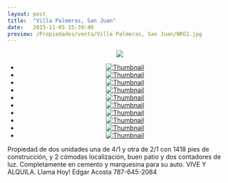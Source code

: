 ```yaml
---
layout: post
title:  "Villa Palemras, San Juan"
date:   2015-11-05 15:39:40
preview: /Propiedades/venta/Villa Palmeras, San Juan/NRG1.jpg
---
```


<center>
	<div class="mainImg">
		<img src="/Edweb/Propiedades/venta/Villa Palmeras, San Juan/NRG1.jpg" class="custom">
	</div>
	<!--aqui comienza las fotos pequeñas -->
	<ul class="thumbnails">
	  <li>
	    <a href="/Edweb/Propiedades/venta/Villa Palmeras, San Juan/NRG1.jpg">
	      <img class="tumbnails" src="/Edweb/Propiedades/venta/Villa Palmeras, San Juan/NRG1.jpg" alt="Thumbnail">
	    </a>
	  </li>
	  <li>
	    <a href="/Edweb/Propiedades/venta/Villa Palmeras, San Juan/NRG2.jpg">
	      <img class="tumbnails" src="/Edweb/Propiedades/venta/Villa Palmeras, San Juan/NRG2.jpg" alt="Thumbnail">
	    </a>
	  </li>
	  <li>
	    <a href="/Edweb/Propiedades/venta/Villa Palmeras, San Juan/NRG3.jpg">
	      <img class="tumbnails" src="/Edweb/Propiedades/venta/Villa Palmeras, San Juan/NRG3.jpg" alt="Thumbnail">
	    </a>
	  </li>
	  <li>
	    <a href="/Edweb/Propiedades/venta/Villa Palmeras, San Juan/NRG4.jpg">
	      <img class="tumbnails" src="/Edweb/Propiedades/venta/Villa Palmeras, San Juan/NRG4.jpg" alt="Thumbnail">
	    </a>
	  </li>
	  <li>
	    <a href="/Edweb/Propiedades/venta/Villa Palmeras, San Juan/NRG5.jpg">
	      <img class="tumbnails" src="/Edweb/Propiedades/venta/Villa Palmeras, San Juan/NRG5.jpg" alt="Thumbnail">
	    </a>
	  </li>
	  <li>
	    <a href="/Edweb/Propiedades/venta/Villa Palmeras, San Juan/NRG6.jpg">
	      <img class="tumbnails" src="/Edweb/Propiedades/venta/Villa Palmeras, San Juan/NRG6.jpg" alt="Thumbnail">
	    </a>
	  </li>
	  <li>
	    <a href="/Edweb/Propiedades/venta/Villa Palmeras, San Juan/NRG7.jpg">
	      <img class="tumbnails" src="/Edweb/Propiedades/venta/Villa Palmeras, San Juan/NRG7.jpg" alt="Thumbnail">
	    </a>
	  </li>
		<li>
	    <a href="/Edweb/Propiedades/venta/Villa Palmeras, San Juan/NRG8.jpg">
	      <img class="tumbnails" src="/Edweb/Propiedades/venta/Villa Palmeras, San Juan/NRG8.jpg" alt="Thumbnail">
	    </a>
	  </li>
		<li>
	    <a href="/Edweb/Propiedades/venta/Villa Palmeras, San Juan/NRG9.jpg">
	      <img class="tumbnails" src="/Edweb/Propiedades/venta/Villa Palmeras, San Juan/NRG9.jpg" alt="Thumbnail">
	    </a>
	  </li>
		<li>
	    <a href="/Edweb/Propiedades/venta/Villa Palmeras, San Juan/NRG10.jpg">
	      <img class="tumbnails" src="/Edweb/Propiedades/venta/Villa Palmeras, San Juan/NRG10.jpg" alt="Thumbnail">
	    </a>
	  </li>
	</ul>
	<script src="https://ajax.googleapis.com/ajax/libs/jquery/1.9.1/jquery.min.js"></script>
	<script type="text/javascript" src="/Edweb/js/jquery.simpleGal.js"></script>
	<script>
		$(document).ready(function () {
			$('.thumbnails').simpleGal({
				mainImage: '.custom'
			});
		});
	</script>
</center>

Propiedad de dos unidades una de 4/1 y otra de 2/1 con 1418 pies de construcción, y 2 cómodas localización, buen patio y dos contadores de luz. Completamente en cemento y marquesina para su auto. VIVE Y ALQUILA. Llama Hoy! Edgar Acosta 787-645-2084
